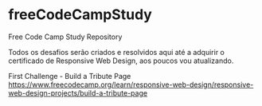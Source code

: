 # freeCodeCampStudy

Free Code Camp Study Repository

Todos os desafios serão criados e resolvidos aqui até a adquirir o certificado de Responsive Web Design, aos poucos vou atualizando.


First Challenge - Build a Tribute Page
https://www.freecodecamp.org/learn/responsive-web-design/responsive-web-design-projects/build-a-tribute-page
